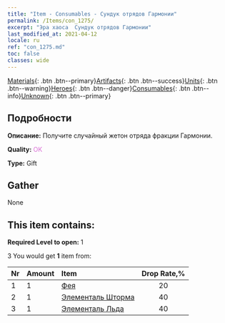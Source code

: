 ```yaml
---
title: "Item - Consumables - Сундук отрядов Гармонии"
permalink: /Items/con_1275/
excerpt: "Эра хаоса  Сундук отрядов Гармонии"
last_modified_at: 2021-04-12
locale: ru
ref: "con_1275.md"
toc: false
classes: wide
---
```

 [Materials](/ru/Items/){: .btn .btn--primary}[Artifacts](/ru/Items/Artifacts/){: .btn .btn--success}[Units](/ru/Items/Units/){: .btn .btn--warning}[Heroes](/ru/Items/Heroes/){: .btn .btn--danger}[Consumables](/ru/Items/Consumables/){: .btn .btn--info}[Unknown](/ru/Items/Unknown/){: .btn .btn--primary}

## Подробности
 **Описание:** Получите случайный жетон отряда фракции Гармонии.

 **Quality:** <span style="color: #DA70D6">OK</span>

 **Type:** Gift

## Gather

  None

## This item contains:

 **Required Level to open:** 1

 3 You would get **1** item  from:

  | Nr | Amount |     Item    | Drop Rate,% |
  |:---|:-------|:------------|:---------:|
  | 1 | 1 | [Фея](/ru/Items/unt_262/) | 20 | 
  | 2 | 1 | [Элементаль Шторма](/ru/Items/unt_263/) | 40 | 
  | 3 | 1 | [Элементаль Льда](/ru/Items/unt_264/) | 40 | 
